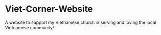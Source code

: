 # Viet-Corner-Website
A website to support my Vietnamese church in serving and loving the local Vietnamese community!
